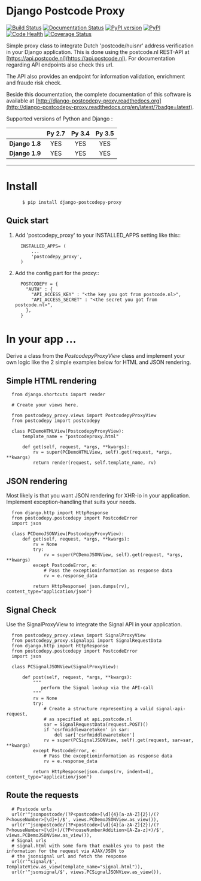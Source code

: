 Django Postcode Proxy
=========================

[![Build Status](https://travis-ci.org/hootnot/django-postcodepy-proxy.svg?branch=master)](https://travis-ci.org/hootnot/django-postcodepy-proxy)
[![Documentation Status](https://readthedocs.org/projects/django-postcodepy-proxy/badge/?version=latest)](http://django-postcodepy-proxy.readthedocs.org/en/latest/?badge=latest)
[![PyPI version](https://badge.fury.io/py/django-postcodepy-proxy.svg)](http://badge.fury.io/py/django-postcodepy-proxy)
[![PyPI](https://img.shields.io/pypi/dm/django-postcodepy-proxy.svg)]()
[![Code Health](https://landscape.io/github/hootnot/django-postcodepy-proxy/master/landscape.svg?style=flat)](https://landscape.io/github/hootnot/django-postcodepy-proxy/master)
[![Coverage Status](https://coveralls.io/repos/github/hootnot/django-postcodepy-proxy/badge.svg?branch=master)](https://coveralls.io/github/hootnot/django-postcodepy-proxy?branch=master)

Simple proxy class to integrate Dutch 'postcode/huisnr' address verification in your Django application.
This is done using the postcode.nl REST-API at [https://api.postcode.nl](https://api.postcode.nl). For documentation
regarding API endpoints also check this url.

The API also provides an endpoint for information validation, enrichment and fraude risk check.

Beside this documentation, the complete documentation of this software is available at
[http://django-postcodepy-proxy.readthedocs.org](http://django-postcodepy-proxy.readthedocs.org/en/latest/?badge=latest).


Supported versions of Python and Django :

|                | **Py 2.7** | **Py 3.4** | **Py 3.5** |
| :------------: | :--------: | :--------: | :--------: | 
| **Django 1.8** | YES        | YES        | YES        |
| **Django 1.9** | YES        | YES        | YES        |

---

Install
=========

          $ pip install django-postcodepy-proxy



Quick start
-----------------

1. Add 'postcodepy_proxy' to your INSTALLED_APPS setting like this::

         INSTALLED_APPS= (
             ...
             'postcodepy_proxy',
         )

2. Add the config part for the proxy::

         POSTCODEPY = {
           "AUTH" : {
             "API_ACCESS_KEY" : "<the key you got from postcode.nl>",
             "API_ACCESS_SECRET" : "<the secret you got from postcode.nl>",
           },
         }

In your app ...
================

Derive a class from the *PostcodepyProxyView* class and implement your own logic like the 2 simple examples below for HTML and JSON rendering.

## Simple HTML rendering
 
      from django.shortcuts import render

      # Create your views here.

      from postcodepy_proxy.views import PostcodepyProxyView
      from postcodepy import postcodepy

      class PCDemoHTMLView(PostcodepyProxyView):
          template_name = "postcodeproxy.html"
      
          def get(self, request, *args, **kwargs):
              rv = super(PCDemoHTMLView, self).get(request, *args, **kwargs)
              return render(request, self.template_name, rv)


## JSON rendering

Most likely is that you want JSON rendering for XHR-io in your application. Implement exception-handling that suits your needs.


      from django.http import HttpResponse
      from postcodepy.postcodepy import PostcodeError
      import json

      class PCDemoJSONView(PostcodepyProxyView):
          def get(self, request, *args, **kwargs):
              rv = None
              try:
                  rv = super(PCDemoJSONView, self).get(request, *args, **kwargs)
              except PostcodeError, e:
                  # Pass the exceptioninformation as response data
                  rv = e.response_data

              return HttpResponse( json.dumps(rv), content_type="application/json")


## Signal Check 

Use the SignalProxyView to integrate the Signal API in your application.

      from postcodepy_proxy.views import SignalProxyView
      from postcodepy_proxy.signalapi import SignalRequestData
      from django.http import HttpResponse
      from postcodepy.postcodepy import PostcodeError
      import json

      class PCSignalJSONView(SignalProxyView):
      
          def post(self, request, *args, **kwargs):
              """
                 perform the Signal lookup via the API-call
              """
              rv = None
              try:
                  # Create a structure representing a valid signal-api-request,
                  # as specified at api.postcode.nl
                  sar = SignalRequestData(request.POST)()
                  if 'csrfmiddlewaretoken' in sar:
                      del sar['csrfmiddlewaretoken']
                  rv = super(PCSignalJSONView, self).get(request, sar=sar, **kwargs)
              except PostcodeError, e:
                  # Pass the exceptioninformation as response data
                  rv = e.response_data
      
              return HttpResponse(json.dumps(rv, indent=4), content_type="application/json")


## Route the requests

      # Postcode urls
      url(r'^jsonpostcode/(?P<postcode>[\d]{4}[a-zA-Z]{2})/(?P<houseNumber>[\d]+)/$', views.PCDemoJSONView.as_view()),
      url(r'^jsonpostcode/(?P<postcode>[\d]{4}[a-zA-Z]{2})/(?P<houseNumber>[\d]+)/(?P<houseNumberAddition>[A-Za-z]+)/$', views.PCDemoJSONView.as_view()),
      # Signal urls
      # signal.html with some form that enables you to post the information for the request via AJAX/JSON to
      # the jsonsignal url and fetch the response
      url(r'^signal/$', TemplateView.as_view(template_name="signal.html")),
      url(r'^jsonsignal/$', views.PCSignalJSONView.as_view()),
